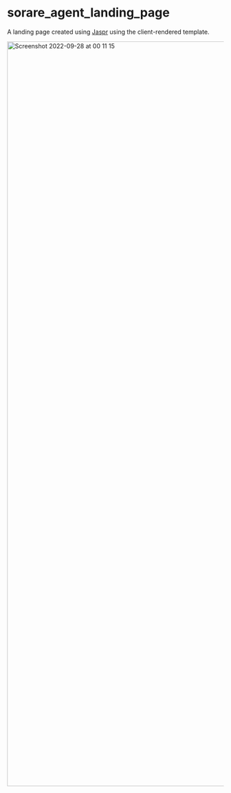 # sorare_agent_landing_page

A landing page created using [Jaspr](https://github.com/schultek/jaspr) using the client-rendered template.

<img width="1728" alt="Screenshot 2022-09-28 at 00 11 15" src="https://user-images.githubusercontent.com/6950843/192579170-da30895a-965d-4b50-a5b4-725142bdc26a.png">
